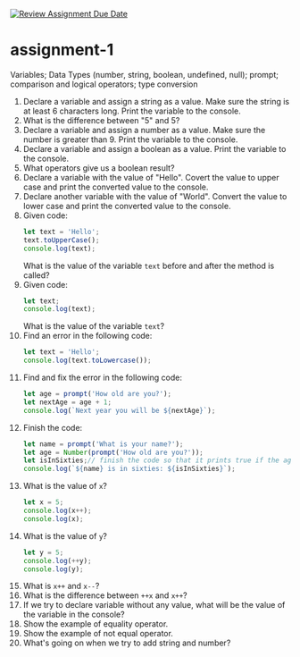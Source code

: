 [![Review Assignment Due Date](https://classroom.github.com/assets/deadline-readme-button-22041afd0340ce965d47ae6ef1cefeee28c7c493a6346c4f15d667ab976d596c.svg)](https://classroom.github.com/a/JtFVsw6f)
# assignment-1
Variables; Data Types (number, string, boolean, undefined, null); prompt; comparison and logical operators; type conversion


1. Declare a variable and assign a string as a value. Make sure the string is at least 6 characters long. Print the variable to the console.
2. What is the difference between "5" and 5?
3. Declare a variable and assign a number as a value. Make sure the number is greater than 9. Print the variable to the console.
4. Declare a variable and assign a boolean as a value. Print the variable to the console.
5. What operators give us a boolean result?
6. Declare a variable with the value of "Hello". Covert the value to upper case and print the converted value to the console.
7. Declare another variable with the value of "World". Convert the value to lower case and print the converted value to the console.
8. Given code:
    ```javascript
    let text = 'Hello';
    text.toUpperCase();
    console.log(text);
    ```
    What is the value of the variable `text` before and after the method is called?
9. Given code:
    ```javascript
    let text;
    console.log(text);
    ```
    What is the value of the variable `text`?
10. Find an error in the following code:
    ```javascript
    let text = 'Hello';
    console.log(text.toLowercase());
    ```
11. Find and fix the error in the following code:
    ```javascript
    let age = prompt('How old are you?');
    let nextAge = age + 1;
    console.log(`Next year you will be ${nextAge}`);
    ```
12. Finish the code:
    ```javascript
    let name = prompt('What is your name?');
    let age = Number(prompt('How old are you?'));
    let isInSixties;// finish the code so that it prints true if the age is in 60s
    console.log(`${name} is in sixties: ${isInSixties}`);
    ```
13. What is the value of `x`?
    ```javascript
    let x = 5;
    console.log(x++);
    console.log(x);
    ```
14. What is the value of `y`?
    ```javascript
    let y = 5;
    console.log(++y);
    console.log(y);
    ```
15. What is `x++` and `x--`?
16. What is the difference between `++x` and `x++`?
17. If we try to declare variable without any value, what will be the value of the variable in the console?
18. Show the example of equality operator.
19. Show the example of not equal operator.
20. What's going on when we try to add string and number?
    